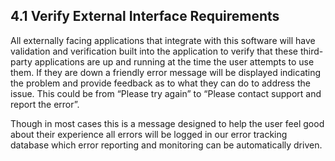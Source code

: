 ## 4.1 Verify External Interface Requirements

All externally facing applications that integrate with this software will have validation and verification built into the application to verify that these third-party applications are up and running at the time the user attempts to use them. If they are down a friendly error message will be displayed indicating the problem and provide feedback as to what they can do to address the issue. This could be from “Please try again” to “Please contact support and report the error”.

Though in most cases this is a message designed to help the user feel good about their experience all errors will be logged in our error tracking database which error reporting and monitoring can be automatically driven.


